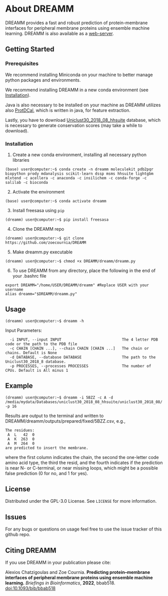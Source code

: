 # About DREAMM
DREAMM provides a fast and robust prediction of protein-membrane interfaces for peripheral membrane proteins using ensemble machine learning. DREAMM is also available as a [web-server](https://dreamm.ni4os.eu/).

## Getting Started
### Prerequisites
We recommend installing Miniconda on your machine to better manage python packages and environments.

We recommend installing DREAMM in a new conda environment (see <a href="#Installation">Installation</a>). 

Java is also necessary to be installed on your machine as DREAMM utilizes also [ProtDCal](https://protdcal.zmb.uni-due.de/), which is written in java, for feature extraction.

Lastly, you have to download [Uniclust30_2018_08_hhsuite](http://wwwuser.gwdg.de/~compbiol/uniclust/2018_08/) database, which is necessary to generate conservation scores (may take a while to download).

### Installation
1. Create a new conda environment, installing all necessary python libraries
```
(base) user@computer:~$ conda create -n dreamm moleculekit pdb2pqr biopython prody mdanalysis scikit-learn dssp msms hhsuite lightgbm mlxtend -c acellera -c anaconda -c insilichem -c conda-forge -c salilab -c bioconda
```
2. Activate the environment
```
(base) user@computer:~$ conda activate dreamm
```
3. Install freesasa using ```pip```
```
(dreamm) user@computer:~$ pip install freesasa
```
4. Clone the DREAMM repo
```
(dreamm) user@computer:~$ git clone https://github.com/zoecournia/DREAMM
```
5. Make dreamm.py executable
```
(dreamm) user@computer:~$ chmod +x DREAMM/dreamm/dreamm.py
```
6. To use DREAMM from any directory, place the following in the end of your .bashrc file
```
export DREAMM="/home/USER/DREAMM/dreamm" #Replace USER with your username 
alias dreamm="$DREAMM/dreamm.py"
```

## Usage
```
(dreamm) user@computer:~$ dreamm -h
```

Input Parameters:
```
  -i INPUT, --input INPUT                           The 4 letter PDB code or the path to the PDB file
  -c CHAIN [CHAIN ...], --chain CHAIN [CHAIN ...]   The chain or chains. Default is None
  -d DATABASE, --database DATABASE                  The path to the Uniclust30_2018_8 database.
  -p PROCESSES, --processes PROCESSES               The number of CPUs. Default is All minus 1
 ```

## Example
```
(dreamm) user@computer:~$ dreamm -i 5BZZ -c A -d /media/mydata/Databases/uniclust30_2018_08_hhsuite/uniclust30_2018_08/ -p 16
```
Results are output to the terminal and written to DREAMM/dreamm/outputs/prepared/fixed/5BZZ.csv, e.g.,
```
The residues:
 A  L   42  0
 A  K  263  0
 A  M  264  0
are predicted to insert the membrane.
```
where the first column indicates the chain, the second the one-letter code amino acid type, the third the resid, and the fourth indicates if the prediction is near N- or C-terminal, or near missing loops, which might be a possible false prediction (0 for no, and 1 for yes).

## License
Distributed under the GPL-3.0 License. See `LICENSE` for more information.


## Issues
For any bugs or questions on usage feel free to use the issue tracker of this github repo.

## Citing DREAMM

If you use DREAMM in your publication please cite:

Alexios Chatzigoulas and Zoe Cournia.
**Predicting protein–membrane interfaces of peripheral membrane proteins using ensemble machine learning.**
*Briefings in Bioinformatics*, **2022**, bbab518.
[doi:10.1093/bib/bbab518](https://academic.oup.com/bib/advance-article/doi/10.1093/bib/bbab518/6527274)
